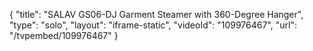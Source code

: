 {
    "title": "SALAV GS06-DJ Garment Steamer with 360-Degree Hanger",
    "type": "solo",
    "layout": "iframe-static",
    "videoId": "109976467",
    "url": "\/tvpembed\/109976467"
}